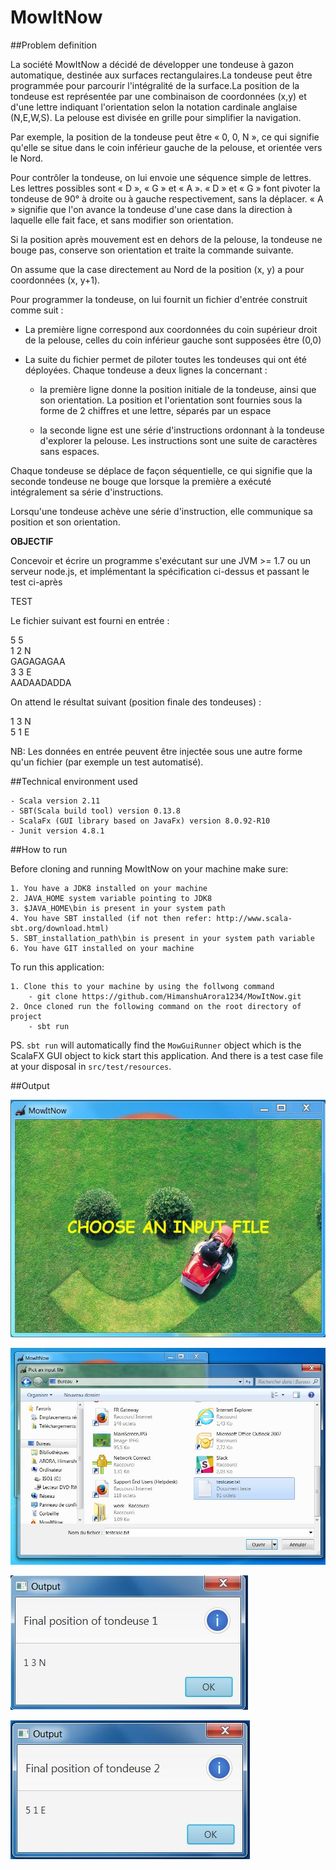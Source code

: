 # MowItNow

##Problem definition

La société MowItNow a décidé de développer une tondeuse à gazon automatique, destinée aux surfaces rectangulaires.La tondeuse peut être programmée pour parcourir l&#39;intégralité de la surface.La position de la tondeuse est représentée par une combinaison de coordonnées (x,y) et d&#39;une lettre indiquant l&#39;orientation selon la notation cardinale anglaise (N,E,W,S). La pelouse est divisée en grille pour simplifier la navigation.

Par exemple, la position de la tondeuse peut être « 0, 0, N », ce qui signifie qu&#39;elle se situe dans le coin inférieur gauche de la pelouse, et orientée vers le Nord.

Pour contrôler la tondeuse, on lui envoie une séquence simple de lettres. Les lettres possibles sont « D », « G » et « A ». « D » et « G » font pivoter la tondeuse de 90° à droite ou à gauche respectivement, sans la déplacer. « A » signifie que l&#39;on avance la tondeuse d&#39;une case dans la direction à laquelle elle fait face, et sans modifier son orientation.

Si la position après mouvement est en dehors de la pelouse, la tondeuse ne bouge pas,
conserve son orientation et traite la commande suivante.

On assume que la case directement au Nord de la position (x, y) a pour coordonnées (x, y+1).

Pour programmer la tondeuse, on lui fournit un fichier d&#39;entrée construit comme suit :

 - La première ligne correspond aux coordonnées du coin supérieur droit de la pelouse, celles du coin inférieur gauche sont supposées être (0,0)

 - La suite du fichier permet de piloter toutes les tondeuses qui ont été déployées. Chaque tondeuse a deux lignes la concernant :

    - la première ligne donne la position initiale de la tondeuse, ainsi que son orientation. La position et l&#39;orientation sont fournies sous la forme de 2 chiffres et une lettre, séparés par un espace

    - la seconde ligne est une série d&#39;instructions ordonnant à la tondeuse d&#39;explorer la pelouse. Les instructions sont une suite de caractères sans espaces.

Chaque tondeuse se déplace de façon séquentielle, ce qui signifie que la seconde tondeuse ne bouge que lorsque la première a exécuté intégralement sa série d&#39;instructions.

Lorsqu&#39;une tondeuse achève une série d&#39;instruction, elle communique sa position et son orientation.

**OBJECTIF**

Concevoir et écrire un programme s&#39;exécutant sur une JVM >= 1.7 ou un serveur node.js, et implémentant la spécification ci-dessus et passant le test ci-après

TEST

Le fichier suivant est fourni en entrée :

5 5<br/>
1 2 N<br/>
GAGAGAGAA<br/>
3 3 E<br/>
AADAADADDA<br/>

On attend le résultat suivant (position finale des tondeuses) :

1 3 N<br/>
5 1 E

NB: Les données en entrée peuvent être injectée sous une autre forme qu&#39;un fichier (par exemple un test automatisé).

##Technical environment used

    - Scala version 2.11
    - SBT(Scala build tool) version 0.13.8
    - ScalaFx (GUI library based on JavaFx) version 8.0.92-R10
    - Junit version 4.8.1

##How to run

Before cloning and running MowItNow on your machine make sure:

    1. You have a JDK8 installed on your machine
    2. JAVA_HOME system variable pointing to JDK8
    3. $JAVA_HOME\bin is present in your system path
    4. You have SBT installed (if not then refer: http://www.scala-sbt.org/download.html)
    5. SBT_installation_path\bin is present in your system path variable
    6. You have GIT installed on your machine

To run this application:

    1. Clone this to your machine by using the follwong command
        - git clone https://github.com/HimanshuArora1234/MowItNow.git
    2. Once cloned run the following command on the root directory of project
        - sbt run 
          
PS. `sbt run` will automatically find the `MowGuiRunner` object which is the ScalaFX GUI object to kick start this application.
And there is a test case file at your disposal in `src/test/resources`.

##Output 

![Home screen](MainScreen.JPG)

![Input file chooser screen](FileChooserScreen.JPG)

![Output screen](OutputScreen1.JPG)

![Output screen](OutputScreen2.JPG)

    

    
